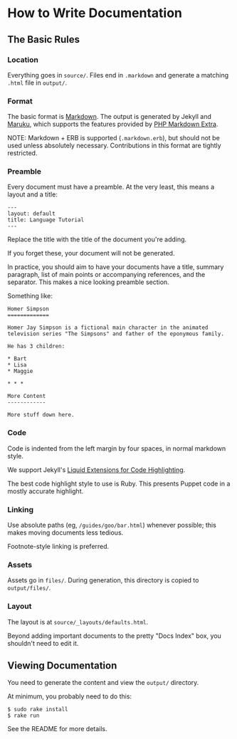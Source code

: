 How to Write Documentation
==========================

The Basic Rules
---------------

### Location

Everything goes in `source/`.  Files end in `.markdown` and generate a
matching `.html` file in `output/`.

### Format

The basic format is [Markdown][1].  The output is generated by Jekyll and
[Maruku][2], which supports the features provided by [PHP Markdown Extra][3].

NOTE: Markdown + ERB is supported (`.markdown.erb`), but should not be
used unless absolutely necessary.  Contributions in this format are
tightly restricted.

### Preamble

Every document must have a preamble.  At the very least, this means a
layout and a title:

    ---
    layout: default
    title: Language Tutorial
    ---

Replace the title with the title of the document you're adding.

If you forget these, your document will not be generated.

In practice, you should aim to have your documents have a title,
summary paragraph, list of main points or accompanying references,
and the separator.  This makes a nice looking preamble section.

Something like:

    Homer Simpson
    =============

    Homer Jay Simpson is a fictional main character in the animated
    television series "The Simpsons" and father of the eponymous family.

    He has 3 children:

    * Bart
    * Lisa
    * Maggie

    * * *

    More Content
    ------------

    More stuff down here.

### Code

Code is indented from the left margin by four spaces, in normal
markdown style.

We support Jekyll's [Liquid Extensions for Code Highlighting][4].

The best code highlight style to use is Ruby. This presents Puppet
code in a mostly accurate highlight.

### Linking

Use absolute paths (eg, `/guides/goo/bar.html`) whenever possible;
this makes moving documents less tedious.

Footnote-style linking is preferred.

### Assets

Assets go in `files/`.  During generation, this directory is copied to
`output/files/`.

### Layout

The layout is at `source/_layouts/defaults.html`.

Beyond adding important documents to the pretty "Docs Index" box,
you shouldn't need to edit it.

Viewing Documentation
---------------------

You need to generate the content and view the `output/` directory.

At minimum, you probably need to do this:

    $ sudo rake install
    $ rake run

See the README for more details.

[1]: http://daringfireball.net/projects/markdown/
[2]: http://maruku.rubyforge.org/
[3]: http://michelf.com/projects/php-markdown/extra/
[4]: https://github.com/mojombo/jekyll/wiki/liquid-extensions
